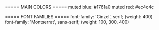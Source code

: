 ===== MAIN COLORS =====
muted blue: #1761a0
muted red: #ec4c4c


===== FONT FAMILIES =====
font-family: 'Cinzel', serif; (weight: 400)
font-family: 'Montserrat', sans-serif; (weight: 100, 300, 400)